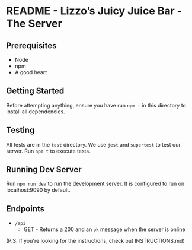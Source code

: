 # README - Lizzo’s Juicy Juice Bar - The Server

## Prerequisites

- Node
- npm
- A good heart

## Getting Started

Before attempting anything, ensure you have run `npm i` in this directory to install all dependencies.

## Testing

All tests are in the `test` directory. We use `jest` and `supertest` to test our server. Run `npm t` to execute tests.

## Running Dev Server

Run `npm run dev` to run the development server. It is configured to run on localhost:9090 by default.

## Endpoints

- `/api`
  - GET - Returns a 200 and an `ok` message when the server is online

(P.S. If you're looking for the instructions, check out INSTRUCTIONS.md)

